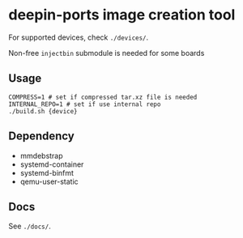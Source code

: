 # deepin-ports image creation tool

For supported devices, check `./devices/`.

Non-free `injectbin` submodule is needed for some boards

## Usage

```
COMPRESS=1 # set if compressed tar.xz file is needed
INTERNAL_REPO=1 # set if use internal repo
./build.sh {device}
```

## Dependency

- mmdebstrap
- systemd-container
- systemd-binfmt
- qemu-user-static

## Docs

See `./docs/`.
